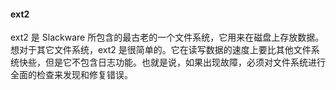 #### ext2

ext2 是 Slackware 所包含的最古老的一个文件系统，它用来在磁盘上存放数据。想对于其它文件系统，ext2 是很简单的。它在读写数据的速度上要比其他文件系统快些，但是它不包含日志功能。也就是说，如果出现故障，必须对文件系统进行全面的检查来发现和修复错误。
